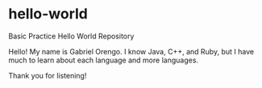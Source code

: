 # hello-world
Basic Practice Hello World Repository

Hello!
My name is Gabriel Orengo. I know Java, C++, and Ruby, but I have much to learn about each language and more languages.

Thank you for listening!
